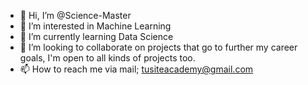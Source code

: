- 👋 Hi, I’m @Science-Master
- 👀 I’m interested in Machine Learning
- 🌱 I’m currently learning Data Science
- 💞️ I’m looking to collaborate on projects that go to further my career goals, I'm open to all kinds of projects too.
- 📫 How to reach me via mail; tusiteacademy@gmail.com

<!---
Science-Master/Science-Master is a ✨ special ✨ repository because its `README.md` (this file) appears on your GitHub profile.
You can click the Preview link to take a look at your changes.
--->
